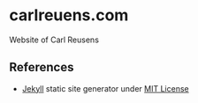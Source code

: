 # carlreuens.comWebsite of Carl Reusens ## References- [Jekyll](https://jekyllrb.com/) static site generator under [MIT License](https://github.com/jekyll/jekyll/blob/master/LICENSE)